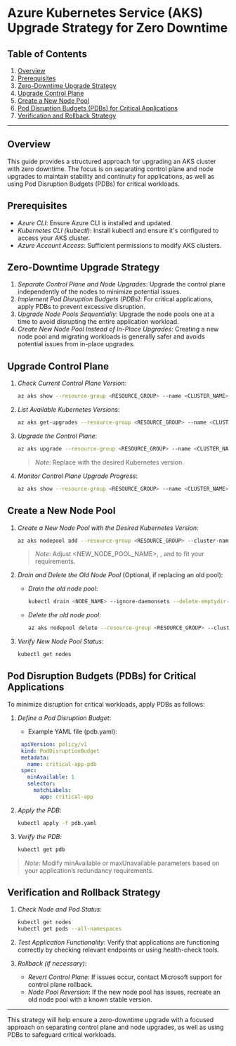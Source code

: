 # Azure Kubernetes Service (AKS) Upgrade Strategy for Zero Downtime

## Table of Contents
1. [Overview](#overview)
2. [Prerequisites](#prerequisites)
3. [Zero-Downtime Upgrade Strategy](#zero-downtime-upgrade-strategy)
4. [Upgrade Control Plane](#upgrade-control-plane)
5. [Create a New Node Pool](#create-a-new-node-pool)
6. [Pod Disruption Budgets (PDBs) for Critical Applications](#pod-disruption-budgets-pdbs-for-critical-applications)
7. [Verification and Rollback Strategy](#verification-and-rollback-strategy)

---

## Overview
This guide provides a structured approach for upgrading an AKS cluster with zero downtime. The focus is on separating control plane and node upgrades to maintain stability and continuity for applications, as well as using Pod Disruption Budgets (PDBs) for critical workloads.

## Prerequisites
- *Azure CLI*: Ensure Azure CLI is installed and updated.
- *Kubernetes CLI (kubectl)*: Install kubectl and ensure it's configured to access your AKS cluster.
- *Azure Account Access*: Sufficient permissions to modify AKS clusters.

## Zero-Downtime Upgrade Strategy

1. *Separate Control Plane and Node Upgrades*: Upgrade the control plane independently of the nodes to minimize potential issues.
2. *Implement Pod Disruption Budgets (PDBs)*: For critical applications, apply PDBs to prevent excessive disruption.
3. *Upgrade Node Pools Sequentially*: Upgrade the node pools one at a time to avoid disrupting the entire application workload.
4. *Create New Node Pool Instead of In-Place Upgrades*: Creating a new node pool and migrating workloads is generally safer and avoids potential issues from in-place upgrades.

## Upgrade Control Plane

1. *Check Current Control Plane Version*:
   ```bash
   az aks show --resource-group <RESOURCE_GROUP> --name <CLUSTER_NAME> --query kubernetesVersion -o tsv
   ```

2. *List Available Kubernetes Versions*:
   ```bash
   az aks get-upgrades --resource-group <RESOURCE_GROUP> --name <CLUSTER_NAME> --output table
   ```

3. *Upgrade the Control Plane*:
   ```bash
   az aks upgrade --resource-group <RESOURCE_GROUP> --name <CLUSTER_NAME> --kubernetes-version <VERSION> --control-plane-only --no-wait
   ```
   > *Note*: Replace <VERSION> with the desired Kubernetes version.

4. *Monitor Control Plane Upgrade Progress*:
   ```bash
   az aks show --resource-group <RESOURCE_GROUP> --name <CLUSTER_NAME> --query "provisioningState"
   ```

## Create a New Node Pool

1. *Create a New Node Pool with the Desired Kubernetes Version*:
   ```bash
   az aks nodepool add --resource-group <RESOURCE_GROUP> --cluster-name <CLUSTER_NAME> --name <NEW_NODE_POOL_NAME> --kubernetes-version <VERSION> --node-count <COUNT>
   ```
   
   > *Note*: Adjust <NEW_NODE_POOL_NAME>, <VERSION>, and <COUNT> to fit your requirements.

2. *Drain and Delete the Old Node Pool* (Optional, if replacing an old pool):
   - *Drain the old node pool*:
     ```bash
     kubectl drain <NODE_NAME> --ignore-daemonsets --delete-emptydir-data
     ```

   - *Delete the old node pool*:
     ```bash
     az aks nodepool delete --resource-group <RESOURCE_GROUP> --cluster-name <CLUSTER_NAME> --name <OLD_NODE_POOL_NAME>
     ```


3. *Verify New Node Pool Status*:
   ```bash
   kubectl get nodes
   ```


## Pod Disruption Budgets (PDBs) for Critical Applications

To minimize disruption for critical workloads, apply PDBs as follows:

1. *Define a Pod Disruption Budget*:
   - Example YAML file (pdb.yaml):
    ``` yaml
     apiVersion: policy/v1
     kind: PodDisruptionBudget
     metadata:
       name: critical-app-pdb
     spec:
       minAvailable: 1
       selector:
         matchLabels:
           app: critical-app
    ```

2. *Apply the PDB*:
   ```bash
   kubectl apply -f pdb.yaml
   ```

3. *Verify the PDB*:
   ```bash
   kubectl get pdb
   ```

> *Note*: Modify minAvailable or maxUnavailable parameters based on your application’s redundancy requirements.

## Verification and Rollback Strategy

1. *Check Node and Pod Status*:
   ```bash
   kubectl get nodes
   kubectl get pods --all-namespaces
   ```

2. *Test Application Functionality*: Verify that applications are functioning correctly by checking relevant endpoints or using health-check tools.

3. *Rollback (if necessary)*:
   - *Revert Control Plane*: If issues occur, contact Microsoft support for control plane rollback.
   - *Node Pool Reversion*: If the new node pool has issues, recreate an old node pool with a known stable version.

---

This strategy will help ensure a zero-downtime upgrade with a focused approach on separating control plane and node upgrades, as well as using PDBs to safeguard critical workloads.